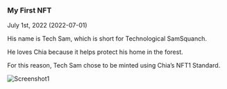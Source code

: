<a href="/blog/my-first-nft" style="text-decoration: none;">
<div class="card">

### My First NFT

<div class="row" >

<div>

July 1st, 2022 (2022-07-01)

His name is Tech Sam, which is short for Technological SamSquanch.

He loves Chia because it helps protect his home in the forest.

For this reason, Tech Sam chose to be minted using Chia’s NFT1 Standard.

</div>

![Screenshot1](/imgs/techSamLoRes.png)

</div>

</div>
</a>
